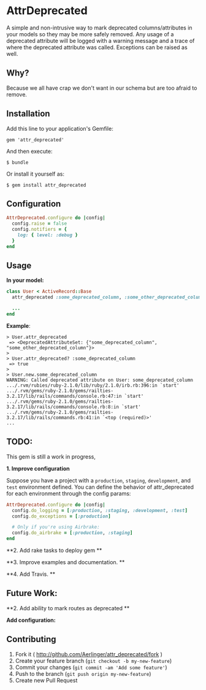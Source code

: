 # AttrDeprecated

A simple and non-intrusive way to mark deprecated columns/attributes in your models so they may be more safely removed.
Any usage of a deprecated attribute will be logged with a warning message and a trace of where the deprecated attribute
was called. Exceptions can be raised as well.

## Why?

Because we all have crap we don't want in our schema but are too afraid to remove.

## Installation

Add this line to your application's Gemfile:

    gem 'attr_deprecated'

And then execute:

    $ bundle

Or install it yourself as:

    $ gem install attr_deprecated

## Configuration

```ruby
AttrDeprecated.configure do |config|
  config.raise = false
  config.notifiers = {
    log: { level: :debug }
  }
end
```


## Usage

**In your model:**

```ruby
class User < ActiveRecord::Base
  attr_deprecated :some_deprecated_column, :some_other_deprecated_column

  ...
end
```

**Example**:

    > User.attr_deprecated
     => <DeprecatedAttributeSet: {"some_deprecated_column", "some_other_deprecated_column"}>
    >
    > User.attr_deprecated? :some_deprecated_column
     => true
    >
    > User.new.some_deprecated_column
    WARNING: Called deprecated attribute on User: some_deprecated_column
    .../.rvm/rubies/ruby-2.1.0/lib/ruby/2.1.0/irb.rb:396:in `start'
    .../.rvm/gems/ruby-2.1.0/gems/railties-3.2.17/lib/rails/commands/console.rb:47:in `start'
    .../.rvm/gems/ruby-2.1.0/gems/railties-3.2.17/lib/rails/commands/console.rb:8:in `start'
    .../.rvm/gems/ruby-2.1.0/gems/railties-3.2.17/lib/rails/commands.rb:41:in `<top (required)>'
    ...


## TODO:

This gem is still a work in progress,

**1. Improve configuration**

Suppose you have a project with a `production`, `staging`, `development`, and `test` environment defined. You can define the behavior of attr_deprecated for each environment through the config params:

```ruby
AttrDeprecated.configure do |config|
  config.do_logging = [:production, :staging, :development, :test]
  config.do_exceptions = [:production]

  # Only if you're using Airbrake:
  config.do_airbrake = [:production, :staging]
end
```

**2. Add rake tasks to deploy gem **

**3. Improve examples and documentation. **

**4. Add Travis. **

## Future Work:
**2. Add ability to mark routes as deprecated **

**Add configuration:**

## Contributing

1. Fork it ( http://github.com/Aerlinger/attr_deprecated/fork )
2. Create your feature branch (`git checkout -b my-new-feature`)
3. Commit your changes (`git commit -am 'Add some feature'`)
4. Push to the branch (`git push origin my-new-feature`)
5. Create new Pull Request

